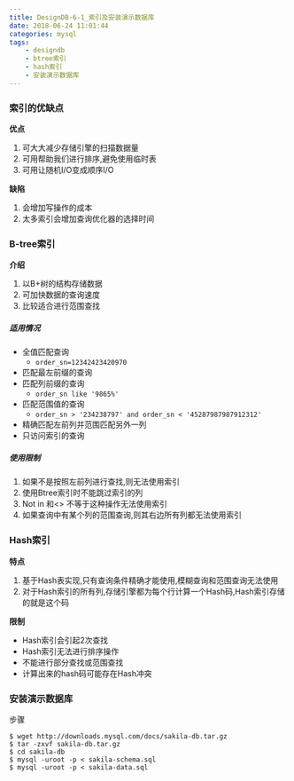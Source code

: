 ```yaml
---
title: DesignDB-6-1_索引及安装演示数据库
date: 2018-06-24 11:01:44
categories: mysql
tags:
    - designdb
    - btree索引
    - hash索引
    - 安装演示数据库
---
```


### 索引的优缺点
**优点**
1. 可大大减少存储引擎的扫描数据量
2. 可用帮助我们进行排序,避免使用临时表
3. 可用让随机I/O变成顺序I/O

**缺陷**
1. 会增加写操作的成本
2. 太多索引会增加查询优化器的选择时间

###  B-tree索引

**介绍**
1. 以B+树的结构存储数据
2. 可加快数据的查询速度
3. 比较适合进行范围查找

##### 适用情况
- 全值匹配查询
    - `order_sn=12342423420970`
- 匹配最左前缀的查询
- 匹配列前缀的查询
    - `order_sn like '9865%'`
- 匹配范围值的查询
    - `order_sn > '234238797' and order_sn < '45287987987912312'`
- 精确匹配左前列并范围匹配另外一列
- 只访问索引的查询

##### 使用限制
1. 如果不是按照左前列进行查找,则无法使用索引
2. 使用Btree索引时不能跳过索引的列
3. Not in 和<> 不等于这种操作无法使用索引
4. 如果查询中有某个列的范围查询,则其右边所有列都无法使用索引

### Hash索引

**特点**
1. 基于Hash表实现,只有查询条件精确才能使用,模糊查询和范围查询无法使用
2. 对于Hash索引的所有列,存储引擎都为每个行计算一个Hash码,Hash索引存储的就是这个码

**限制**
- Hash索引会引起2次查找
- Hash索引无法进行排序操作
- 不能进行部分查找或范围查找
- 计算出来的hash码可能存在Hash冲突

### 安装演示数据库

步骤
```
$ wget http://downloads.mysql.com/docs/sakila-db.tar.gz
$ tar -zxvf sakila-db.tar.gz
$ cd sakila-db
$ mysql -uroot -p < sakila-schema.sql
$ mysql -uroot -p < sakila-data.sql
```
